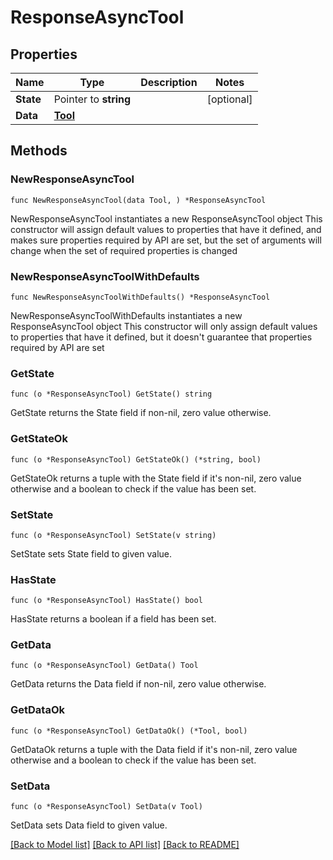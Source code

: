 # ResponseAsyncTool

## Properties

Name | Type | Description | Notes
------------ | ------------- | ------------- | -------------
**State** | Pointer to **string** |  | [optional] 
**Data** | [**Tool**](Tool.md) |  | 

## Methods

### NewResponseAsyncTool

`func NewResponseAsyncTool(data Tool, ) *ResponseAsyncTool`

NewResponseAsyncTool instantiates a new ResponseAsyncTool object
This constructor will assign default values to properties that have it defined,
and makes sure properties required by API are set, but the set of arguments
will change when the set of required properties is changed

### NewResponseAsyncToolWithDefaults

`func NewResponseAsyncToolWithDefaults() *ResponseAsyncTool`

NewResponseAsyncToolWithDefaults instantiates a new ResponseAsyncTool object
This constructor will only assign default values to properties that have it defined,
but it doesn't guarantee that properties required by API are set

### GetState

`func (o *ResponseAsyncTool) GetState() string`

GetState returns the State field if non-nil, zero value otherwise.

### GetStateOk

`func (o *ResponseAsyncTool) GetStateOk() (*string, bool)`

GetStateOk returns a tuple with the State field if it's non-nil, zero value otherwise
and a boolean to check if the value has been set.

### SetState

`func (o *ResponseAsyncTool) SetState(v string)`

SetState sets State field to given value.

### HasState

`func (o *ResponseAsyncTool) HasState() bool`

HasState returns a boolean if a field has been set.

### GetData

`func (o *ResponseAsyncTool) GetData() Tool`

GetData returns the Data field if non-nil, zero value otherwise.

### GetDataOk

`func (o *ResponseAsyncTool) GetDataOk() (*Tool, bool)`

GetDataOk returns a tuple with the Data field if it's non-nil, zero value otherwise
and a boolean to check if the value has been set.

### SetData

`func (o *ResponseAsyncTool) SetData(v Tool)`

SetData sets Data field to given value.



[[Back to Model list]](../README.md#documentation-for-models) [[Back to API list]](../README.md#documentation-for-api-endpoints) [[Back to README]](../README.md)


